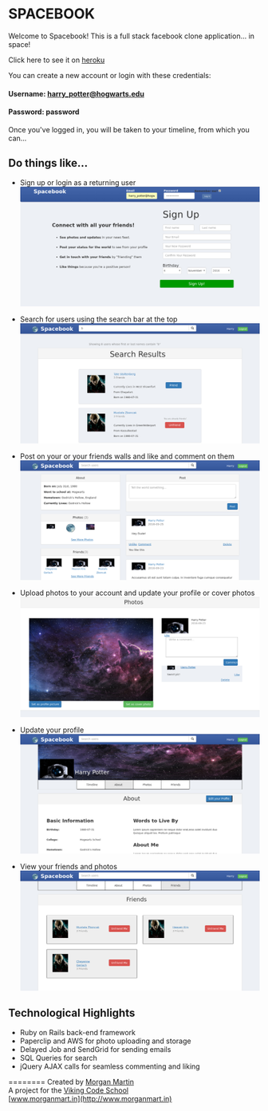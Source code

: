 # SPACEBOOK

Welcome to Spacebook! This is a full stack facebook clone application... in space!

Click here to see it on [heroku](https://thespacebook.herokuapp.com/login)

You can create a new account or login with these credentials:
#### Username: harry_potter@hogwarts.edu
#### Password: password

Once you've logged in, you will be taken to your timeline, from which you can...

## Do things like...
* Sign up or login as a returning user
![](app/assets/images/space_login.png?raw=true)

* Search for users using the search bar at the top
![](app/assets/images/space_search.png?raw=true)

* Post on your or your friends walls and like and comment on them
![](app/assets/images/space_timeline.png?raw=true)

* Upload photos to your account and update your profile or cover photos
![](app/assets/images/space_photo.png?raw=true)

* Update your profile
![](app/assets/images/space_edit.png?raw=true)

* View your friends and photos
![](app/assets/images/space_friends.png?raw=true)


## Technological Highlights
* Ruby on Rails back-end framework
* Paperclip and AWS for photo uploading and storage
* Delayed Job and SendGrid for sending emails
* SQL Queries for search
* jQuery AJAX calls for seamless commenting and liking

========
Created by [Morgan Martin](https://github.com/morgancmartin)  
A project for the [Viking Code School](http://vikingcodeschool.com)  
[www.morganmart.in](http://www.morganmart.in)
